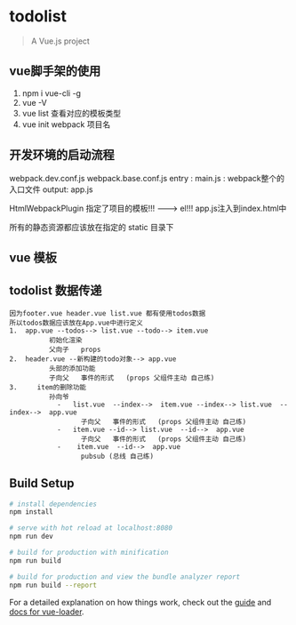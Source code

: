 # todolist

> A Vue.js project

## vue脚手架的使用
  1. npm i vue-cli -g
  2. vue -V 
  3. vue list 查看对应的模板类型
  4. vue init webpack 项目名

## 开发环境的启动流程
   webpack.dev.conf.js
   webpack.base.conf.js
     entry :  main.js : webpack整个的入口文件
     output:  app.js
   
   HtmlWebpackPlugin
    指定了项目的模板!!!  ---> el!!! 
    app.js注入到index.html中
    
   所有的静态资源都应该放在指定的 static 目录下
## vue 模板
<template>
#[[$END$]]#
</template>

<script type="text/ecmascript-6">
export default {
  name: "${COMPONENT_NAME}"
}
</script>

<style  scoped>

</style>
  
## todolist 数据传递
    因为footer.vue header.vue list.vue 都有使用todos数据  
    所以todos数据应该放在App.vue中进行定义
    1.  app.vue --todos--> list.vue --todo--> item.vue
              初始化渲染
              父向子   props
    2.  header.vue --新构建的todo对象--> app.vue
              头部的添加功能
              子向父   事件的形式   (props 父组件主动 自己练)
    3.     item的删除功能 
              孙向爷  
                -   list.vue  --index-->  item.vue --index--> list.vue  --index-->  app.vue    
                      子向父   事件的形式   (props 父组件主动 自己练)
                -   item.vue --id--> list.vue  --id-->  app.vue       
                      子向父   事件的形式   (props 父组件主动 自己练)
                -    item.vue  --id-->  app.vue       
                      pubsub (总线 自己练)
                  
  
## Build Setup

``` bash
# install dependencies
npm install

# serve with hot reload at localhost:8080
npm run dev

# build for production with minification
npm run build

# build for production and view the bundle analyzer report
npm run build --report
```

For a detailed explanation on how things work, check out the [guide](http://vuejs-templates.github.io/webpack/) and [docs for vue-loader](http://vuejs.github.io/vue-loader).
